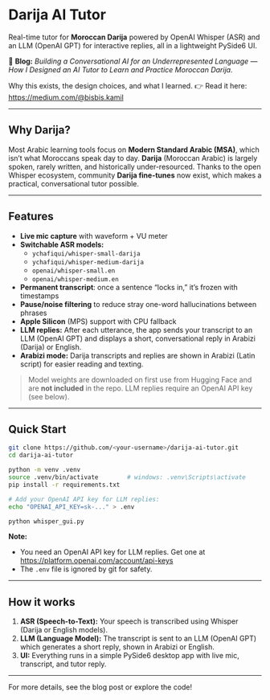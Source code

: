 # Darija AI Tutor

Real-time tutor for **Moroccan Darija** powered by OpenAI Whisper (ASR) and an LLM (OpenAI GPT) for interactive replies, all in a lightweight PySide6 UI.

📝 **Blog:** *Building a Conversational AI for an Underrepresented Language 
— How I Designed an AI Tutor to Learn and Practice Moroccan Darija.*  

Why this exists, the design choices, and what I learned.
👉 Read it here: <https://medium.com/@bisbis.kamil>

---

## Why Darija?

Most Arabic learning tools focus on **Modern Standard Arabic (MSA)**, which isn’t what Moroccans speak day to day. **Darija** (Moroccan Arabic) is largely spoken, rarely written, and historically under-resourced. Thanks to the open Whisper ecosystem, community **Darija fine-tunes** now exist, which makes a practical, conversational tutor possible.

---

## Features

- **Live mic capture** with waveform + VU meter
- **Switchable ASR models:**
  - `ychafiqui/whisper-small-darija`
  - `ychafiqui/whisper-medium-darija`
  - `openai/whisper-small.en`
  - `openai/whisper-medium.en`
- **Permanent transcript**: once a sentence “locks in,” it’s frozen with timestamps
- **Pause/noise filtering** to reduce stray one-word hallucinations between phrases
- **Apple Silicon** (MPS) support with CPU fallback
- **LLM replies:** After each utterance, the app sends your transcript to an LLM (OpenAI GPT) and displays a short, conversational reply in Arabizi (Darija) or English.
- **Arabizi mode:** Darija transcripts and replies are shown in Arabizi (Latin script) for easier reading and texting.

> Model weights are downloaded on first use from Hugging Face and are **not included** in the repo.
> LLM replies require an OpenAI API key (see below).

---

## Quick Start

```bash
git clone https://github.com/<your-username>/darija-ai-tutor.git
cd darija-ai-tutor

python -m venv .venv
source .venv/bin/activate        # windows: .venv\Scripts\activate
pip install -r requirements.txt

# Add your OpenAI API key for LLM replies:
echo "OPENAI_API_KEY=sk-..." > .env

python whisper_gui.py
```

**Note:**
- You need an OpenAI API key for LLM replies. Get one at https://platform.openai.com/account/api-keys
- The `.env` file is ignored by git for safety.

---

## How it works

1. **ASR (Speech-to-Text):** Your speech is transcribed using Whisper (Darija or English models).
2. **LLM (Language Model):** The transcript is sent to an LLM (OpenAI GPT) which generates a short reply, shown in Arabizi or English.
3. **UI:** Everything runs in a simple PySide6 desktop app with live mic, transcript, and tutor reply.

---

For more details, see the blog post or explore the code!